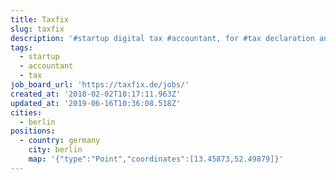 ```yaml
---
title: Taxfix
slug: taxfix
description: '#startup digital tax #accountant, for #tax declaration and returns'
tags:
  - startup
  - accountant
  - tax
job_board_url: 'https://taxfix.de/jobs/'
created_at: '2018-02-02T10:17:11.963Z'
updated_at: '2019-06-16T10:36:08.518Z'
cities:
  - berlin
positions:
  - country: germany
    city: berlin
    map: '{"type":"Point","coordinates":[13.45873,52.49879]}'
---
```


